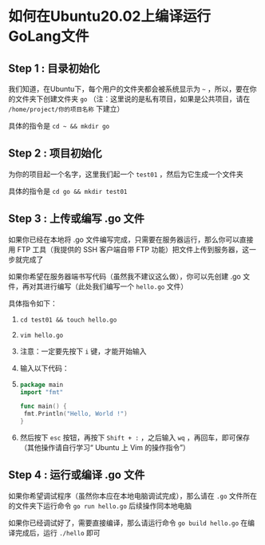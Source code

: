 # 如何在Ubuntu20.02上编译运行GoLang文件

## Step 1 : 目录初始化

我们知道，在Ubuntu下，每个用户的文件夹都会被系统显示为 `~` ，所以，要在你的文件夹下创建文件夹 `go` （注：这里说的是私有项目，如果是公共项目，请在 `/home/project/你的项目名称` 下建立）

具体的指令是 `cd ~ && mkdir go `

## Step 2 : 项目初始化

为你的项目起一个名字，这里我们起一个 `test01` ，然后为它生成一个文件夹

具体的指令是 `cd go && mkdir test01`

## Step 3 : 上传或编写 .go 文件

如果你已经在本地将 .go 文件编写完成，只需要在服务器运行，那么你可以直接用 FTP 工具（我提供的 SSH 客户端自带 FTP 功能）把文件上传到服务器，这一步就完成了

如果你希望在服务器端书写代码（虽然我不建议这么做），你可以先创建 .go 文件，再对其进行编写（此处我们编写一个 `hello.go` 文件）

具体指令如下：

1. `cd test01 && touch hello.go` 

2. `vim hello.go`

3. 注意：一定要先按下 `i` 键，才能开始输入

4. 输入以下代码：

5. ```go
   package main
   import "fmt"
   
   func main() {
   	fmt.Println("Hello, World !")
   }
   ```

6. 然后按下 `esc` 按钮，再按下 `Shift + :` ，之后输入 `wq` ，再回车，即可保存（其他操作请自行学习“ Ubuntu 上 Vim 的操作指令”）

## Step 4 : 运行或编译 .go 文件

如果你希望调试程序（虽然你本应在本地电脑调试完成），那么请在 `.go` 文件所在的文件夹下运行命令 `go run hello.go` 后续操作同本地电脑

如果你已经调试好了，需要直接编译，那么请运行命令 `go build hello.go` 在编译完成后，运行 `./hello` 即可


